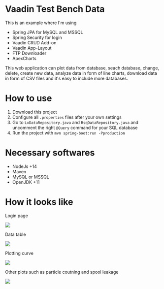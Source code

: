 # Vaadin Test Bench Data

This is an example where I'm using 

- Spring JPA for MySQL and MSSQL
- Spring Security for login
- Vaadin CRUD Add-on
- Vaadin App-Layout
- FTP Downloader
- ApexCharts

This web application can plot data from database, seach database, change, delete, create new data, analyze data in form of
line charts, download data in form of CSV files and it's easy to include more databases.

# How to use

1. Download this project
2. Configure all `.properties` files after your own settings
3. Go to `LxDataRepository.java` and `RsqDataRepository.java` and uncomment the right `@Query` command for your SQL database
4. Run the project with `mvn spring-boot:run -Pproduction`

# Necessary softwares

- NodeJs +14
- Maven
- MySQL or MSSQL
- OpenJDK +11

# How it looks like

Login page 

![](https://github.com/DanielMartensson/Vaadin-Test-Bench-Data/blob/main/pictures/login.PNG)

Data table

![](https://github.com/DanielMartensson/Vaadin-Test-Bench-Data/blob/main/pictures/Data.PNG)

Plotting curve

![](https://github.com/DanielMartensson/Vaadin-Test-Bench-Data/blob/main/pictures/Curve.PNG)

Other plots such as particle coutning and spool leakage

![](https://github.com/DanielMartensson/Vaadin-Test-Bench-Data/blob/main/pictures/Particle%20counting%20and%20spool%20leakage.PNG)



